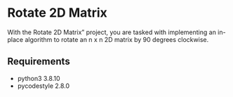 # Rotate 2D Matrix
With the Rotate 2D Matrix” project, you are tasked with implementing an in-place algorithm to rotate an n x n 2D matrix by 90 degrees clockwise.

## Requirements
* python3 3.8.10
* pycodestyle 2.8.0
